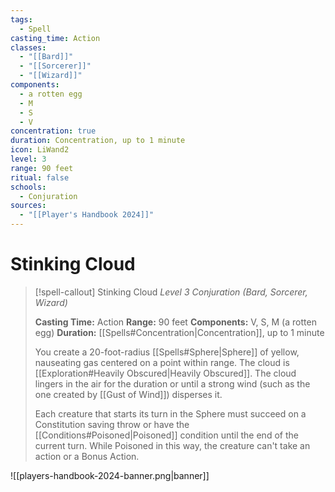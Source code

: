 ```yaml
---
tags:
  - Spell
casting_time: Action
classes:
  - "[[Bard]]"
  - "[[Sorcerer]]"
  - "[[Wizard]]"
components:
  - a rotten egg
  - M
  - S
  - V
concentration: true
duration: Concentration, up to 1 minute
icon: LiWand2
level: 3
range: 90 feet
ritual: false
schools:
  - Conjuration
sources:
  - "[[Player's Handbook 2024]]"
---
```


# Stinking Cloud

>[!spell-callout] Stinking Cloud
>_Level 3 Conjuration (Bard, Sorcerer, Wizard)_
>
>**Casting Time:** Action
>**Range:** 90 feet
>**Components:** V, S, M (a rotten egg)
>**Duration:** [[Spells#Concentration\|Concentration]], up to 1 minute
>
>You create a 20-foot-radius [[Spells#Sphere\|Sphere]] of yellow, nauseating gas centered on a point within range. The cloud is [[Exploration#Heavily Obscured\|Heavily Obscured]]. The cloud lingers in the air for the duration or until a strong wind (such as the one created by [[Gust of Wind]]) disperses it.
>
>Each creature that starts its turn in the Sphere must succeed on a Constitution saving throw or have the [[Conditions#Poisoned\|Poisoned]] condition until the end of the current turn. While Poisoned in this way, the creature can't take an action or a Bonus Action.


![[players-handbook-2024-banner.png|banner]]
